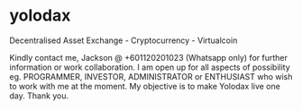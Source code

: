 # yolodax
Decentralised Asset Exchange - Cryptocurrency - Virtualcoin

Kindly contact me, Jackson @ +601120201023 (Whatsapp only) for further information or work collaboration. I am open up for all aspects of possibility eg. PROGRAMMER, INVESTOR, ADMINISTRATOR or ENTHUSIAST who wish to work with me at the moment. My objective is to make Yolodax live one day. Thank you.
